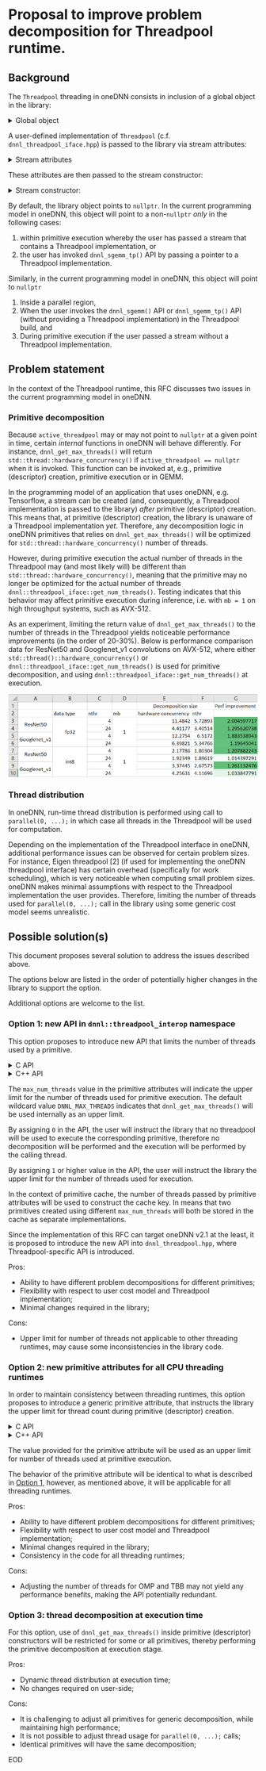# Proposal to improve problem decomposition for Threadpool runtime.

## Background

The `Threadpool` threading in oneDNN consists in inclusion of a global object in
the library:

<details>
<summary>Global object</summary>

~~~cpp
namespace dnnl {
namespace {
    static thread_local threadpool_iface *active_threadpool = nullptr;
} // namespace 
} // namespace dnnl
~~~

</details>


A user-defined implementation of `Threadpool` (c.f. `dnnl_threadpool_iface.hpp`)
is passed to the library via stream attributes:

<details>
<summary>Stream attributes</summary>

~~~cpp
namespace dnnl {
struct stream_attr {
    void set_threadpool(threadpool_iface *threadpool);
};
} // namespace dnnl
~~~

</details>

These attributes are then passed to the stream constructor:

<details>
<summary>Stream constructor:</summary>

~~~cpp
namespace dnnl {
struct stream {
    ...

    stream(const engine &aengine, flags aflags, const stream_attr &attr);

    ...
};
} // namespace dnnl
~~~

</details>

By default, the library object points to `nullptr`. In the current programming
model in oneDNN, this object will point to a non-`nullptr` *only* in the
following cases:
1. within primitive execution whereby the user has passed a stream that contains
   a Threadpool implementation, or
2. the user has invoked `dnnl_sgemm_tp()` API by passing a pointer to a
   Threadpool implementation.


Similarly, in the current programming model in oneDNN, this object will point to
`nullptr`
1. Inside a parallel region,
2. When the user invokes the `dnnl_sgemm()` API or `dnnl_sgemm_tp()` API
   (without providing a Threadpool implementation) in the Threadpool build, and
3. During primitive execution if the user passed a stream without a Threadpool
   implementation.


## Problem statement

In the context of the Threadpool runtime, this RFC discusses two issues in the
current programming model in oneDNN.

### Primitive decomposition

Because `active_threadpool` may or may not point to `nullptr` at a given point
in time, certain *internal* functions in oneDNN will behave differently. For
instance, `dnnl_get_max_threads()` will return
`std::thread::hardware_concurrency()` if `active_threadpool == nullptr` when it
is invoked. This function can be invoked at, e.g., primitive (descriptor)
creation, primitive execution or in GEMM.

In the programming model of an application that uses oneDNN, e.g. Tensorflow, a
stream can be created (and, consequently, a Threadpool implementation is passed
to the library) *after* primitive (descriptor) creation. This means that, at
primitive (descriptor) creation, the library is unaware of a Threadpool
implementation *yet*. Therefore, any decomposition logic in oneDNN primitives
that relies on `dnnl_get_max_threads()` will be optimized for
`std::thread::hardware_concurrency()` number of threads.

However, during primitive execution the actual number of threads in the
Threadpool may (and most likely will) be different than
`std::thread::hardware_concurrency()`, meaning that the primitive may no longer
be optimized for the actual number of threads
`dnnl::threadpool_iface::get_num_threads()`. Testing indicates that this
behavior may affect primitive execution during inference, i.e. with `mb = 1` on
high throughput systems, such as AVX-512.

As an experiment, limiting the return value of `dnnl_get_max_threads()` to the
number of threads in the Threadpool yields noticeable performance improvements
(in the order of 20-30%). Below is performance comparison data for ResNet50 and
Googlenet_v1 convolutions on AVX-512, where either
`std::thread()::hardware_concurrency()` or
`dnnl::threadpool_iface::get_num_threads()` is used for primitive decomposition,
and using `dnnl::threadpool_iface::get_num_threads()` at execution.

![](decomposition_perf.png)

### Thread distribution

In oneDNN, run-time thread distribution is performed using call to `parallel(0,
...);` in which case all threads in the Threadpool will be used for computation.

Depending on the implementation of the Threadpool interface in oneDNN,
additional performance issues can be observed for certain problem sizes. For
instance, Eigen threadpool [2] (if used for implementing the oneDNN threadpool
interface) has certain overhead (specifically for work scheduling), which is
very noticeable when computing small problem sizes. oneDNN makes minimal
assumptions with respect to the Threadpool implementation the user provides.
Therefore, limiting the number of threads used for `parallel(0, ...);` call in
the library using some generic cost model seems unrealistic.

## Possible solution(s)

This document proposes several solution to address the issues described above.

The options below are listed in the order of potentially higher changes in the
library to support the option.

Additional options are welcome to the list.

### Option 1: new API in `dnnl::threadpool_interop` namespace

This option proposes to introduce new API that limits the number of threads used
by a primitive.

<details>
<summary>C API</summary>

~~~cpp
dnnl_status_t DNNL_API dnnl_threadpool_interop_primitive_attr_create(dnnl_primitive_attr_t *attr, int max_num_threads);
~~~

</details>

<details>
<summary>C++ API</summary>

~~~cpp
namespace dnnl {
namespace threadpool_interop {

inline dnnl::primitive_attr make_primitive_attr(int max_num_threads = DNNL_MAX_THREADS) {
    dnnl_primitive_attr_t result;
    dnnl::error::wrap_c_api(dnnl_threadpool_interop_primitive_attr_create(&result, max_num_threads));
    reset(result);
}

} // namespace threadpool_interop
} // namespace dnnl
~~~

</details>

The `max_num_threads` value in the primitive attributes will indicate the upper
limit for the number of threads used for primitive execution. The default
wildcard value `DNNL_MAX_THREADS` indicates that `dnnl_get_max_threads()` will
be used internally as an upper limit.

By assigning `0` in the API, the user will instruct the library that no
threadpool will be used to execute the corresponding primitive, therefore no
decomposition will be performed and the execution will be performed by the
calling thread.

By assigning `1` or higher value in the API, the user will instruct the library
the upper limit for the number of threads used for execution.

In the context of primitive cache, the number of threads passed by primitive
attributes will be used to construct the cache key. In means that two primitives
created using different `max_num_threads` will both be stored in the cache as
separate implementations.

Since the implementation of this RFC can target oneDNN v2.1 at the least, it is
proposed to introduce the new API into `dnnl_threadpool.hpp`, where
Threadpool-specific API is introduced.

Pros:
- Ability to have different problem decompositions for different primitives;
- Flexibility with respect to user cost model and Threadpool implementation;
- Minimal changes required in the library;

Cons:
- Upper limit for number of threads not applicable to other threading runtimes,
  may cause some inconsistencies in the library code.

### Option 2: new primitive attributes for all CPU threading runtimes

In order to maintain consistency between threading runtimes, this option
proposes to introduce a generic primitive attribute, that instructs the library
the upper limit for thread count during primitive (descriptor) creation.

<details>
<summary>C API</summary>

~~~cpp
dnnl_primitive_attr_get_max_num_threads(const_dnnl_primitive_attr_t attr, int *max_num_threads);

dnnl_primitive_attr_set_max_num_threads(dnnl_primitive_attr_t attr, int max_num_threads);
~~~

</details>

<details>
<summary>C++ API</summary>

~~~cpp
struct primitive_attr : public handle<dnnl_primitive_attr_t> {
    ...

    int get_max_num_threads() const {}

    void set_max_num_threads(int max_num_threads) {}

    ...
};
~~~

</details>

The value provided for the primitive attribute will be used as an upper limit
for number of threads used at primitive execution.

The behavior of the primitive attribute will be identical to what is described
in [Option 1](#option-1-new-api-in-dnnl::threadpool_interop-namespace), however,
as mentioned above, it will be applicable for all threading runtimes.

Pros:
- Ability to have different problem decompositions for different primitives;
- Flexibility with respect to user cost model and Threadpool implementation;
- Minimal changes required in the library;
- Consistency in the code for all threading runtimes;

Cons:
- Adjusting the number of threads for OMP and TBB may not yield any performance
  benefits, making the API potentially redundant.

### Option 3: thread decomposition at execution time

For this option, use of `dnnl_get_max_threads()` inside primitive (descriptor)
constructors will be restricted for some or all primitives, thereby performing
the primitive decomposition at execution stage.

Pros:
- Dynamic thread distribution at execution time;
- No changes required on user-side;

Cons:
- It is challenging to adjust all primitives for generic decomposition, while
  maintaining high performance;
- It is not possible to adjust thread usage for `parallel(0, ...);` calls;
- Identical primitives will have the same decomposition;


EOD
